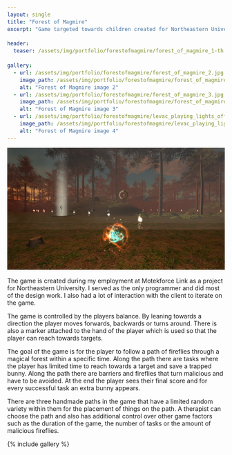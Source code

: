 ```yaml
---
layout: single
title: "Forest of Magmire" 
excerpt: "Game targeted towards children created for Northeastern University"

header:
  teaser: /assets/img/portfolio/forestofmagmire/forest_of_magmire_1-th.jpg

gallery:
  - url: /assets/img/portfolio/forestofmagmire/forest_of_magmire_2.jpg
    image_path: /assets/img/portfolio/forestofmagmire/forest_of_magmire_2-th.jpg
    alt: "Forest of Magmire image 2"
  - url: /assets/img/portfolio/forestofmagmire/forest_of_magmire_3.jpg
    image_path: /assets/img/portfolio/forestofmagmire/forest_of_magmire_3-th.jpg
    alt: "Forest of Magmire image 3"
  - url: /assets/img/portfolio/forestofmagmire/levac_playing_lights_off.jpg
    image_path: /assets/img/portfolio/forestofmagmire/levac_playing_lights_off-th.jpg
    alt: "Forest of Magmire image 4" 
---
```


[![Forest of Magmire header image](/assets/img/portfolio/forestofmagmire/forest_of_magmire_1.jpg)](/assets/img/portfolio/forestofmagmire/forest_of_magmire_1.jpg)

The game is created during my employment at Motekforce Link as a project for Northeastern University.  I served as the only programmer and did most of the design work. I also had a lot of interaction with the client to iterate on the game.

The game is controlled by the players balance. By leaning towards a direction the player moves forwards, backwards or turns around. There is also a marker attached to the hand of the player which is used so that the player can reach towards targets.
 
The goal of the game is for the player to follow a path of fireflies through a magical forest within a specific time. Along the path there are tasks where the player has limited time to reach towards a target and save a trapped bunny. Along the path there are barriers and fireflies that turn malicious and have to be avoided. At the end the player sees their final score and for every successful task an extra bunny appears.

There are three handmade paths in the game that have a limited random variety within them for the placement of things on the path. A therapist can choose the path and also has additional control over other game factors such as the duration of the game, the number of tasks or the amount of malicious fireflies.

{% include gallery %}